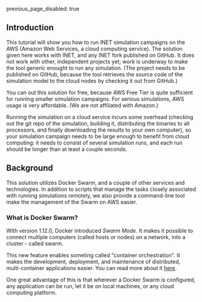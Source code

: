 previous_page_disabled: true

## Introduction


This tutorial will show you how to run INET simulation campaigns on the AWS (Amazon Web Services,
a cloud computing service). The solution given here works with INET, and any INET fork published on GitHub.
It does not work with other, independent projects yet; work is underway to make the tool generic
enought to run any simulation. (The project needs to be published on GitHub, because the tool
retrieves the source code of the simulation model to the cloud nodes by checking it out from GitHub.)

You can out this solution for free, because AWS Free Tier is quite sufficient for running smaller 
simulation campaigns. For serious simulations, AWS usage is very affordable. (We are not affiliated
with Amazon.)

Running the simulation on a cloud service incurs some overhead (checking out the git repo of the
simulation, building it, distributing the binaries to all processors, and finally downloading
the results to your own computer), so your simulation campaign needs to be large enough to
benefit from cloud computing: it needs to consist of several simulation runs, and each 
run should be longer than at least a couple seconds.


## Background

This solution utilizes Docker Swarm, and a couple of other services and technologies.
In addition to scripts that manage the tasks closely associated with running simulations
remotely, we also provide a command-line tool make the management of the Swarm on AWS
easier.


### What is Docker Swarm?


With version 1.12.0, Docker introduced *Swarm Mode*. It makes it possible to
connect multiple computers (called hosts or nodes) on a network, into a cluster - called swarm.

This new feature enables someting called "container orchestration". It makes the development, deployment,
and maintenance of distributed, multi-container applications easier. You can read
more about it [here](https://docs.docker.com/engine/swarm/).

One great advantage of this is that wherever a Docker Swarm is configured, any
application can be run, let it be on local machines, or any cloud computing platform.
